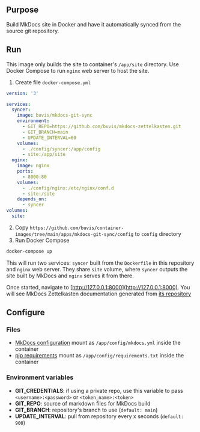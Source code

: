 ## Purpose
Build MkDocs site in Docker and have it automatically synced from the source git repository.

## Run
This image only builds the site to container's `/app/site` directory. Use Docker Compose to run `nginx` web server to host the site.

1. Create file `docker-compose.yml`
  ``` yaml
  version: '3'

  services:
    syncer:
      image: buvis/mkdocs-git-sync
      environment:
        - GIT_REPO=https://github.com/buvis/mkdocs-zettelkasten.git
        - GIT_BRANCH=main
        - UPDATE_INTERVAL=60
      volumes:
        - ./config/syncer:/app/config
        - site:/app/site
    nginx:
      image: nginx
      ports:
        - 8000:80
      volumes:
        - ./config/nginx:/etc/nginx/conf.d
        - site:/site
      depends_on:
        - syncer
  volumes:
    site:
```
2. Copy `https://github.com/buvis/container-images/tree/main/apps/mkdocs-git-sync/config` to `config` directory
3. Run Docker Compose
  ``` bash
  docker-compose up
  ```

This will run two services: `syncer` built from the `Dockerfile` in this repository and `nginx` web server. They share `site` volume, where `syncer` outputs the site built by MkDocs and `nginx` serves it from there.

Once started, navigate to [http://127.0.0.1:8000](http://127.0.0.1:8000). You will see MkDocs Zettelkasten documentation generated from [its repository](https://github.com/buvis/mkdocs-zettelkasten)

## Configure

### Files
- [MkDocs configuration](https://www.mkdocs.org/user-guide/configuration/) mount as `/app/config/mkdocs.yml` inside the container
- [pip requirements](https://pip.pypa.io/en/latest/reference/requirements-file-format/) mount as `/app/config/requirements.txt` inside the container

### Environment variables
  - **GIT_CREDENTIALS**: if using a private repo, use this variable to pass `<username>:<password>` or `<token_name>:<token>`
  - **GIT_REPO**: source of markdown files for MkDocs build
  - **GIT_BRANCH**: repository's branch to use (`default: main`)
  - **UPDATE_INTERVAL**: pull from repository every x seconds (`default: 900`)
